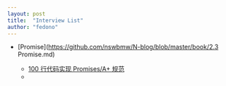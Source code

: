 ```yaml
---
layout: post
title:  "Interview List"
author: "fedono"
---
```


- [Promise](https://github.com/nswbmw/N-blog/blob/master/book/2.3 Promise.md)

  - [100 行代码实现 Promises/A+ 规范](https://weibo.com/ttarticle/p/show?id=2309404420136986607832)
  - 

